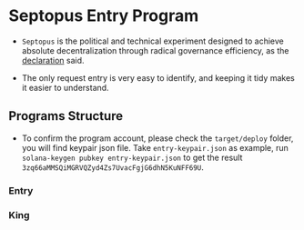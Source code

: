 # Septopus Entry Program

* `Septopus` is the political and technical experiment designed to achieve absolute decentralization through radical governance efficiency, as the [declaration](https://septopus.xyz/declaration/) said.

* The only request entry is very easy to identify, and keeping it tidy makes it easier to understand.

## Programs Structure

* To confirm the program account, please check the `target/deploy` folder, you will find keypair json file. Take `entry-keypair.json` as example, run `solana-keygen pubkey entry-keypair.json` to get the result `3zq66aMMSQiMGRVQZyd4Zs7UvacFgjG6dhN5KuNFF69U`. 

### Entry

### King